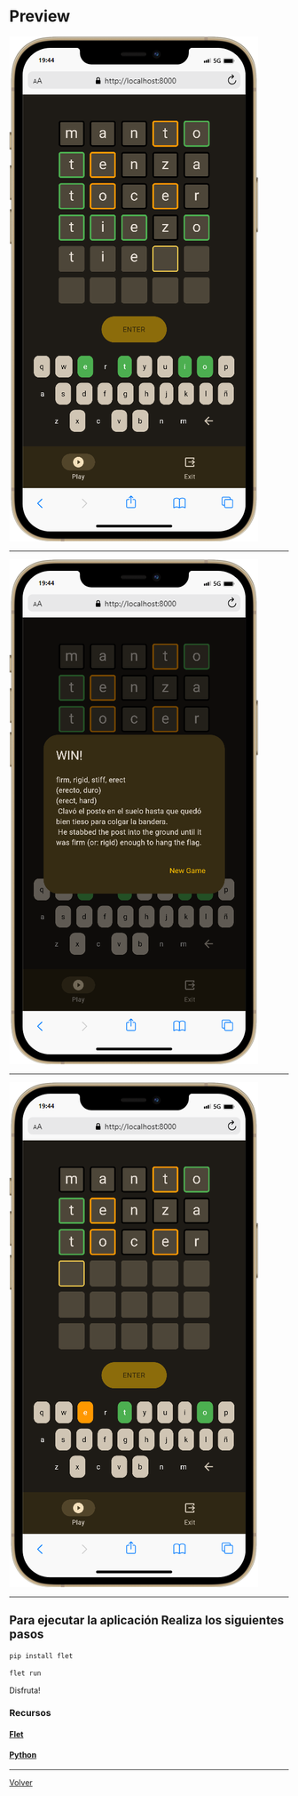 # Preview

![Previsualizacion de la app](../screenshots/mobile.png)

---

![Previsualizacion de la app](../screenshots/mobile-1.png)

---

![Previsualizacion de la app](../screenshots/mobile-2.png)

---

## Para ejecutar la aplicación Realiza los siguientes pasos

```bash
pip install flet
```

```bash
flet run
```

Disfruta!

### Recursos

#### [Flet](https://flet.dev/docs/)

#### [Python](https://docs.python.org/3/)

---
[Volver](../../README.md)
